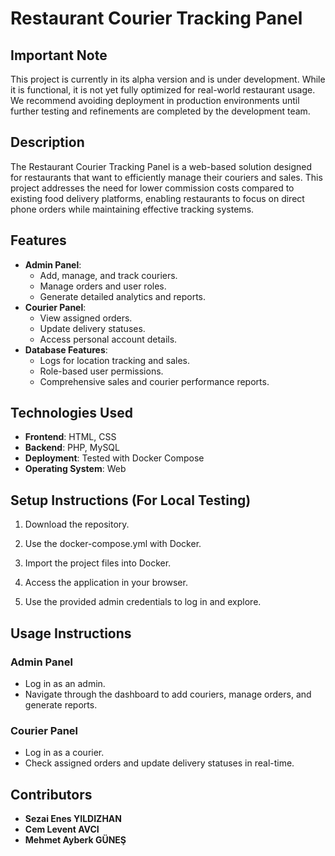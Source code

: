 # Restaurant Courier Tracking Panel

## Important Note
This project is currently in its alpha version and is under development. While it is functional, it is not yet fully optimized for real-world restaurant usage. We recommend avoiding deployment in production environments until further testing and refinements are completed by the development team. 

## Description
The Restaurant Courier Tracking Panel is a web-based solution designed for restaurants that want to efficiently manage their couriers and sales. This project addresses the need for lower commission costs compared to existing food delivery platforms, enabling restaurants to focus on direct phone orders while maintaining effective tracking systems.

## Features
- **Admin Panel**:
  - Add, manage, and track couriers.
  - Manage orders and user roles.
  - Generate detailed analytics and reports.
- **Courier Panel**:
  - View assigned orders.
  - Update delivery statuses.
  - Access personal account details.
- **Database Features**:
  - Logs for location tracking and sales.
  - Role-based user permissions.
  - Comprehensive sales and courier performance reports.

## Technologies Used
- **Frontend**: HTML, CSS 
- **Backend**: PHP, MySQL
- **Deployment**: Tested with Docker Compose
- **Operating System**: Web

## Setup Instructions (For Local Testing)
1. Download the repository.

2. Use the docker-compose.yml with Docker.

3. Import the project files into Docker.

4. Access the application in your browser.

5. Use the provided admin credentials to log in and explore.


## Usage Instructions
### Admin Panel
- Log in as an admin.
- Navigate through the dashboard to add couriers, manage orders, and generate reports.

### Courier Panel
- Log in as a courier.
- Check assigned orders and update delivery statuses in real-time.

## Contributors
- **Sezai Enes YILDIZHAN**
- **Cem Levent AVCI**
- **Mehmet Ayberk GÜNEŞ**





